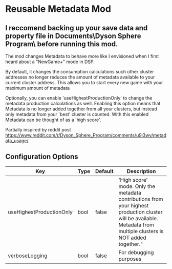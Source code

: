 # Reusable Metadata Mod
## I reccomend backing up your save data and property file in Documents\Dyson Sphere Program\ before running this mod.

The mod changes Metadata to behave more like I envisioned when I first heard about a "NewGame+" mode in DSP.

By default, it changes the consumption calculations such other cluster addresses no longer reduces the amount of metadata available to your current cluster address. This allows you to start every new game with your maximum amount of metadata

Optionally, you can enable 'useHighestProductionOnly' to change the metadata production calculations as well. Enabling this option means that Metadata is no longer added together from all your clusters, but instead only metadata from your 'best' cluster is counted. With this enabled Metadata can be thought of as a 'high score'.

Partially inspired by reddit post https://www.reddit.com/r/Dyson_Sphere_Program/comments/u9l3wv/metadata_usage/

## Configuration Options


|Key|Type|Default|Description|
|---|---|---|---|
useHighestProductionOnly|bool|false|'High score' mode. Only the metadata contributions from your highest production cluster will be available. Metadata from multiple clusters is NOT added together."
verboseLogging|bool|false|For debugging purposes